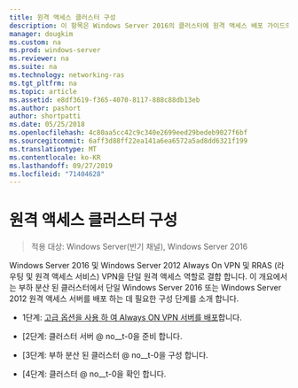 ```yaml
---
title: 원격 액세스 클러스터 구성
description: 이 항목은 Windows Server 2016의 클러스터에 원격 액세스 배포 가이드의 일부입니다.
manager: dougkim
ms.custom: na
ms.prod: windows-server
ms.reviewer: na
ms.suite: na
ms.technology: networking-ras
ms.tgt_pltfrm: na
ms.topic: article
ms.assetid: e8df3619-f365-4070-8117-888c88db13eb
ms.author: pashort
author: shortpatti
ms.date: 05/25/2018
ms.openlocfilehash: 4c80aa5cc42c9c340e2699eed29bedeb9027f6bf
ms.sourcegitcommit: 6aff3d88ff22ea141a6ea6572a5ad8dd6321f199
ms.translationtype: MT
ms.contentlocale: ko-KR
ms.lasthandoff: 09/27/2019
ms.locfileid: "71404628"
---
```

# <a name="configure-a-remote-access-cluster"></a>원격 액세스 클러스터 구성

>적용 대상: Windows Server(반기 채널), Windows Server 2016

 Windows Server 2016 및 Windows Server 2012 Always On VPN 및 RRAS (라우팅 및 원격 액세스 서비스) VPN을 단일 원격 액세스 역할로 결합 합니다. 이 개요에서는 부하 분산 된 클러스터에서 단일 Windows Server 2016 또는 Windows Server 2012 원격 액세스 서버를 배포 하는 데 필요한 구성 단계를 소개 합니다.
  
-  1단계: [고급 옵션을 사용 하 여 Always ON VPN 서버를 배포](../../../vpn/always-on-vpn/deploy/always-on-vpn-adv-options.md)합니다.
  
-   [2단계: 클러스터 서버 @ no__t-0을 준비 합니다.  
  
-   [3단계: 부하 분산 된 클러스터 @ no__t-0을 구성 합니다.  
  
-   [4단계: 클러스터 @ no__t-0을 확인 합니다.  
  


